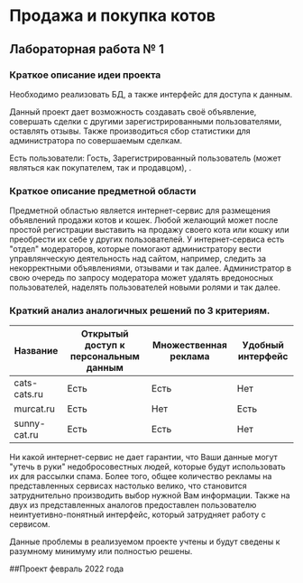 # Продажа и покупка котов

## Лабораторная работа № 1

### Краткое описание идеи проекта

Необходимо реализовать БД, а также интерфейс для доступа к данным.


Данный проект дает возможность создавать своё объявление, совершать сделки с другими зарегистрированными пользователями, оставлять отзывы.  Также производиться сбор статистики для администратора по совершаемым сделкам. 

Есть пользователи: Гость, Зарегистрированный пользователь (может являться как покупателем, так и продавцом),  .

### Краткое описание предметной области

Предметной областью является интернет-сервис для размещения объявлений продажи котов и кошек. Любой желающий может после простой регистрации выставить на продажу своего кота или кошку или преобрести их себе у других пользователей. У интернет-сервиса есть "отдел" модераторов, которые помогают администратору вести управлянческую деятельность над сайтом, например, следить за некорректными объявлениями, отзывами и так далее. Администратор в свою очередь по запросу модератора может удалять вредоносных пользователей, наделять пользователей новыми ролями и так далее.

### Краткий анализ аналогичных решений по 3 критериям.

| Название      | Открытый доступ к персональным данным | Множественная реклама  | Удобный интерфейс |
| -------------- | ----- | --------- | ---- | 
| cats-cats.ru | Есть | Есть | Нет  | 
| murcat.ru   | Есть | Нет | Есть  | 
| sunny-cat.ru | Есть | Есть | Нет |  

Ни какой интернет-сервис не дает гарантии, что Ваши данные могут "утечь в руки" недобросовестных людей, которые будут использовать их для рассылки спама. Более того, общее количество рекламы на представленных сервисах настолько велико, что становится затруднительно производить выбор нужной Вам информации. Также на двух из представленных аналогов предоставлен пользователю неинтуетивно-понятный интерфейс, который затрудняет работу с сервисом.

Данные проблемы в реализуемом проекте учтены и будут сведены к разумному минимуму или полностью решены.

##Проект февраль 2022 года

